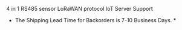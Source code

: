 4 in 1 RS485 sensor
LoRaWAN protocol
IoT Server Support
* The Shipping Lead Time for Backorders is 7-10 Business Days. *
